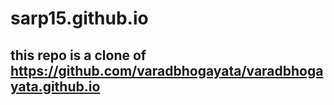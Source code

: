 # sarp15.github.io

## this repo is a clone of https://github.com/varadbhogayata/varadbhogayata.github.io
